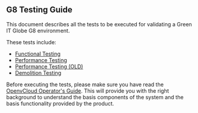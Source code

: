 ## G8 Testing Guide

This document describes all the tests to be executed for validating a Green IT Globe G8 environment.

These tests include:

- [Functional Testing](functional/functional.md)
- [Performance Testing](performance/performance.md)
- [Performance Testing (OLD)](performance_old/performance.md)
- [Demolition Testing](demolition/demolition.md)

Before executing the tests, please make sure you have read the [OpenvCloud Operator's Guide](https://www.gitbook.com/book/gig/ovcdoc_public/details). This will provide you with the right background to understand the basis components of the system and the basis functionality provided by the product.
